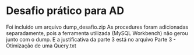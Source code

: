 # Desafio prático para AD

Foi incluido um arquivo dump_desafio.zip
As procedures foram adicionadas separadamente, pois a ferramenta utilizada (MySQL Workbench) não gerou junto com o dump.
E a justificativa da parte 3 está no arquivo Parte 3 - Otimização de uma Query.txt
